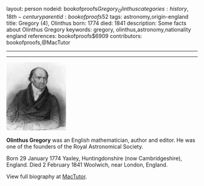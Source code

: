 layout: person
nodeid: bookofproofs$Gregory_Olinthus
categories: history,18th-century
parentid: bookofproofs$52
tags: astronomy,origin-england
title: Gregory (4), Olinthus
born: 1774
died: 1841
description: Some facts about Olinthus Gregory
keywords: gregory, olinthus,astronomy,nationality england
references: bookofproofs$6909
contributors: bookofproofs,@MacTutor

---


---

![Gregory_Olinthus.jpg](https://github.com/bookofproofs/bookofproofs.github.io/blob/main/_sources/_assets/images/portraits/Gregory_Olinthus.jpg?raw=true)

**Olinthus Gregory**  was an English mathematician, author and editor. He was one of the founders of the Royal Astronomical Society.

Born 29 January 1774 Yaxley, Huntingdonshire (now Cambridgeshire), England. Died 2 February 1841 Woolwich, near London, England.


View full biography at [MacTutor](https://mathshistory.st-andrews.ac.uk/Biographies/Gregory_Olinthus/).
